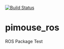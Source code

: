[![Build Status](https://travis-ci.org/ishigem/pimouse_ros.svg?branch=master)](https://travis-ci.org/ishigem/pimouse_ros)

# pimouse_ros
ROS Package Test
